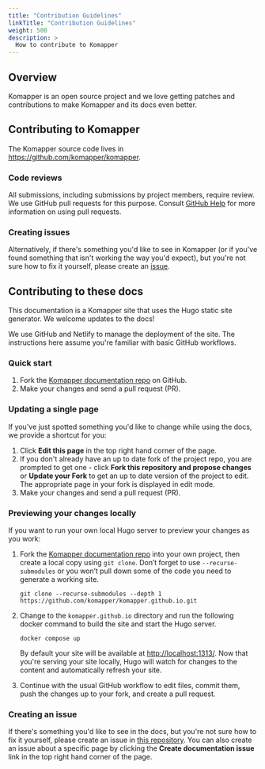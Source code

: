 ```yaml
---
title: "Contribution Guidelines"
linkTitle: "Contribution Guidelines"
weight: 500
description: >
  How to contribute to Komapper
---
```


## Overview

Komapper is an open source project and we love getting patches and contributions to make Komapper and its docs even better.

## Contributing to Komapper

The Komapper source code lives in <https://github.com/komapper/komapper>.

### Code reviews

All submissions, including submissions by project members, require review. We
use GitHub pull requests for this purpose. Consult
[GitHub Help](https://help.github.com/articles/about-pull-requests/) for more
information on using pull requests.

### Creating issues

Alternatively, if there's something you'd like to see in Komapper (or if you've found something that isn't working the way you'd expect), but you're not sure how to fix it yourself, please create an [issue](https://github.com/komapper/komapper/issues).

## Contributing to these docs

This documentation is a Komapper site that uses the Hugo static site generator. We welcome updates to the docs!

We use GitHub and Netlify to manage the deployment of the site. The instructions here assume you're familiar with basic GitHub workflows.

### Quick start

1. Fork the [Komapper documentation repo](https://github.com/komapper/komapper.github.io) on GitHub.
1. Make your changes and send a pull request (PR).

### Updating a single page

If you've just spotted something you'd like to change while using the docs, we provide a shortcut for you:

1. Click **Edit this page** in the top right hand corner of the page.
1. If you don't already have an up to date fork of the project repo, you are prompted to get one - click **Fork this repository and propose changes** or **Update your Fork** to get an up to date version of the project to edit. The appropriate page in your fork is displayed in edit mode.
1. Make your changes and send a pull request (PR).

### Previewing your changes locally

If you want to run your own local Hugo server to preview your changes as you work:

1. Fork the [Komapper documentation repo](https://github.com/komapper/komapper.github.io) into your own project, then create a local copy using `git clone`. Don’t forget to use `--recurse-submodules` or you won’t pull down some of the code you need to generate a working site.

    ```
    git clone --recurse-submodules --depth 1 https://github.com/komapper/komapper.github.io.git
    ```

1. Change to the `komapper.github.io` directory and run the following docker command to build the site and start the Hugo server.

    ```
    docker compose up
    ```
    
    By default your site will be available at <http://localhost:1313/>. Now that you're serving your site locally, Hugo will watch for changes to the content and automatically refresh your site.
   
1. Continue with the usual GitHub workflow to edit files, commit them, push the
  changes up to your fork, and create a pull request.

### Creating an issue

If there's something you'd like to see in the docs, but you're not sure how to fix it yourself, please create an issue in [this repository](https://github.com/komapper/komapper.github.io). You can also create an issue about a specific page by clicking the **Create documentation issue** link in the top right hand corner of the page.


